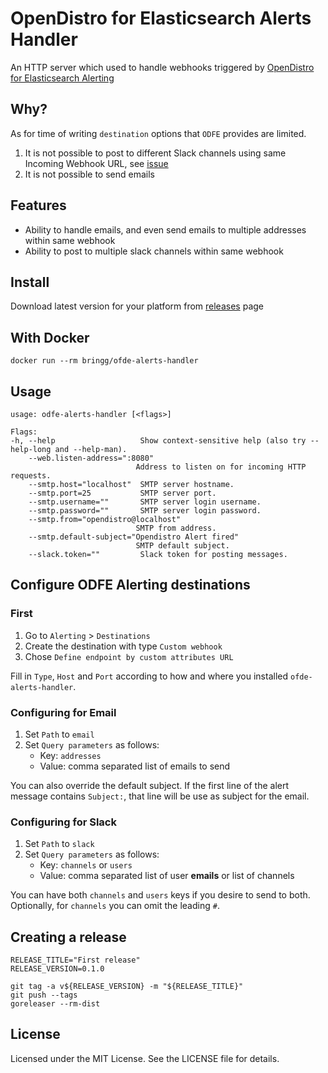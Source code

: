 # OpenDistro for Elasticsearch Alerts Handler

An HTTP server which used to handle webhooks triggered by [OpenDistro for Elasticsearch Alerting](https://opendistro.github.io/for-elasticsearch-docs/docs/alerting)

## Why?

As for time  of writing `destination` options that `ODFE` provides are limited.

1. It is not possible to post to different Slack channels using same Incoming Webhook URL, see [issue](https://github.com/opendistro-for-elasticsearch/alerting-kibana-plugin/issues/85)
2. It is not possible to send emails

## Features

- Ability to handle emails, and even send emails to multiple addresses within same webhook
- Ability to post to multiple slack channels within same webhook

## Install

Download latest version for your platform from [releases](https://github.com/bringg/odfe-alerts-handler/releases) page

## With Docker

    docker run --rm bringg/ofde-alerts-handler

## Usage

    usage: odfe-alerts-handler [<flags>]

    Flags:
    -h, --help                   Show context-sensitive help (also try --help-long and --help-man).
        --web.listen-address=":8080"
                                Address to listen on for incoming HTTP requests.
        --smtp.host="localhost"  SMTP server hostname.
        --smtp.port=25           SMTP server port.
        --smtp.username=""       SMTP server login username.
        --smtp.password=""       SMTP server login password.
        --smtp.from="opendistro@localhost"
                                SMTP from address.
        --smtp.default-subject="Opendistro Alert fired"
                                SMTP default subject.
        --slack.token=""         Slack token for posting messages.

## Configure ODFE Alerting destinations

### First

1. Go to `Alerting` > `Destinations`
2. Create the destination with type `Custom webhook`
3. Chose `Define endpoint by custom attributes URL`

Fill in `Type`, `Host` and `Port` according to how and where you installed `ofde-alerts-handler`.

### Configuring for Email

1. Set `Path` to `email`
2. Set `Query parameters` as follows:
    - Key: `addresses`
    - Value: comma separated list of emails to send

You can also override the default subject.
If the first line of the alert message contains `Subject:`, that line will be use as subject for the email.

### Configuring for Slack

1. Set `Path` to `slack`
2. Set `Query parameters` as follows:
    - Key: `channels` or `users`
    - Value: comma separated list of user **emails** or list of channels

You can have both `channels` and `users` keys if you desire to send to both.
Optionally, for `channels` you can omit the leading `#`.

## Creating a release

```shell
RELEASE_TITLE="First release"
RELEASE_VERSION=0.1.0

git tag -a v${RELEASE_VERSION} -m "${RELEASE_TITLE}"
git push --tags
goreleaser --rm-dist
```

## License

Licensed under the MIT License. See the LICENSE file for details.
